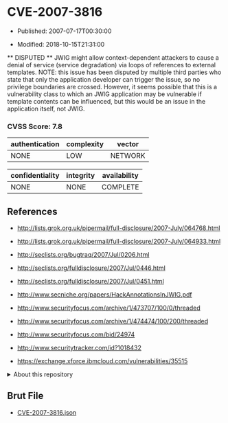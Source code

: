 # CVE-2007-3816

- Published: 2007-07-17T00:30:00

- Modified: 2018-10-15T21:31:00

** DISPUTED **  JWIG might allow context-dependent attackers to cause a denial of service (service degradation) via loops of references to external templates.  NOTE: this issue has been disputed by multiple third parties who state that only the application developer can trigger the issue, so no privilege boundaries are crossed.  However, it seems possible that this is a vulnerability class to which an JWIG application may be vulnerable if template contents can be influenced, but this would be an issue in the application itself, not JWIG.

### CVSS Score: **7.8**

| authentication | complexity | vector |
| --- | --- | --- |
| NONE | LOW | NETWORK |

| confidentiality | integrity | availability |
| --- | --- | --- |
| NONE | NONE | COMPLETE |

## References

* http://lists.grok.org.uk/pipermail/full-disclosure/2007-July/064768.html

* http://lists.grok.org.uk/pipermail/full-disclosure/2007-July/064933.html

* http://seclists.org/bugtraq/2007/Jul/0206.html

* http://seclists.org/fulldisclosure/2007/Jul/0446.html

* http://seclists.org/fulldisclosure/2007/Jul/0451.html

* http://www.secniche.org/papers/HackAnnotationsInJWIG.pdf

* http://www.securityfocus.com/archive/1/473707/100/0/threaded

* http://www.securityfocus.com/archive/1/474474/100/200/threaded

* http://www.securityfocus.com/bid/24974

* http://www.securitytracker.com/id?1018432

* https://exchange.xforce.ibmcloud.com/vulnerabilities/35515

<details>
<summary>About this repository</summary> 

  This repository is part of the project [Live Hack CVE](https://github.com/Live-Hack-CVE). Main website can be found [www.live-hack.org](https://www.live-hack.org) 
  
  Made by [Sn0wAlice](https://github.com/Sn0wAlice) for the people that care about security and need to have a feed of the latest CVEs. Hope you enjoy it, don't forget to star the repo and follow me on [Twitter](https://twitter.com/Sn0wAlice) and [Github](https://github.com/Sn0wAlice). And that is my [personnal website](https://www.alice-snow.me/)

  - [Home Page](https://github.com/Live-Hack-CVE)
  - [Framework](https://github.com/Live-Hack-CVE/cve-framework)
  - [CVE database](https://github.com/Live-Hack-CVE/full_database)
  - [Changelog](https://github.com/Live-Hack-CVE/Changelog)
</details>

## Brut File

* [CVE-2007-3816.json](https://raw.githubusercontent.com/Live-Hack-CVE/full_database/main/cves/2007/CVE-2007-3816.json)

